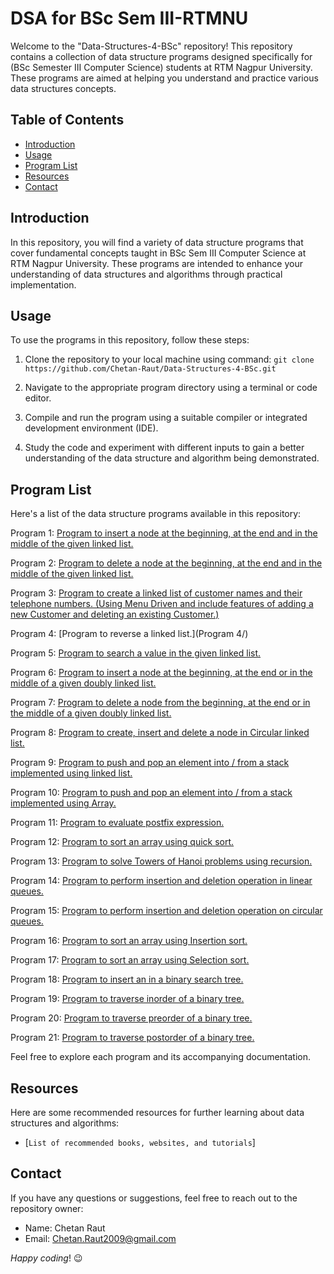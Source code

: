 # DSA for BSc Sem III-RTMNU

Welcome to the "Data-Structures-4-BSc" repository! This repository contains a collection of data structure programs designed specifically for (BSc Semester III Computer Science) students at RTM Nagpur University. These programs are aimed at helping you understand and practice various data structures concepts.

## Table of Contents

- [Introduction](#introduction)
- [Usage](#usage)
- [Program List](#program-list)
- [Resources](#resources)
- [Contact](#contact)

## Introduction

In this repository, you will find a variety of data structure programs that cover fundamental concepts taught in BSc Sem III Computer Science at RTM Nagpur University. These programs are intended to enhance your understanding of data structures and algorithms through practical implementation.

## Usage

To use the programs in this repository, follow these steps:

1. Clone the repository to your local machine using command:
   ```git clone https://github.com/Chetan-Raut/Data-Structures-4-BSc.git```
 
3. Navigate to the appropriate program directory using a terminal or code editor.

4. Compile and run the program using a suitable compiler or integrated development environment (IDE).

5. Study the code and experiment with different inputs to gain a better understanding of the data structure and algorithm being demonstrated.

## Program List

Here's a list of the data structure programs available in this repository:

Program 1: [Program to insert a node at the beginning, at the end and in the middle of the given 
linked list.](link_to_program_1)

Program 2: [Program to delete a node at the beginning, at the end and in the middle of the given 
linked list.](link_to_program_2)

Program 3: [Program to create a linked list of customer names and their telephone numbers. (Using
Menu Driven and include features of adding a new Customer and deleting an existing 
Customer.)](link_to_program_2) 

Program 4: [Program to reverse a linked list.](Program 4/) 

Program 5: [Program to search a value in the given linked list.](link_to_program_2) 

Program 6: [Program to insert a node at the beginning, at the end or in the middle of a given doubly 
linked list.](link_to_program_2) 

Program 7: [Program to delete a node from the beginning, at the end or in the middle of a given 
doubly linked list.](link_to_program_2)

Program 8: [Program to create, insert and delete a node in Circular linked list.](link_to_program_2) 

Program 9: [Program to push and pop an element into / from a stack implemented using linked list.](link_to_program_2)

Program 10: [Program to push and pop an element into / from a stack implemented using Array.](link_to_program_2) 

Program 11: [Program to evaluate postfix expression.](link_to_program_2) 

Program 12: [Program to sort an array using quick sort.](link_to_program_2)

Program 13: [Program to solve Towers of Hanoi problems using recursion.](link_to_program_2)
 
Program 14: [Program to perform insertion and deletion operation in linear queues.](link_to_program_2) 

Program 15: [Program to perform insertion and deletion operation on circular queues.](link_to_program_2)

Program 16: [Program to sort an array using Insertion sort.](link_to_program_2)

Program 17: [Program to sort an array using Selection sort.](link_to_program_2) 

Program 18: [Program to insert an 
 in a binary search tree.](link_to_program_2)
 
Program 19: [Program to traverse inorder of a binary tree.](link_to_program_2) 

Program 20: [Program to traverse preorder of a binary tree.](link_to_program_2) 

Program 21: [Program to traverse postorder of a binary tree.](link_to_program_2)  

Feel free to explore each program and its accompanying documentation.

## Resources

Here are some recommended resources for further learning about data structures and algorithms:

- [```List of recommended books, websites, and tutorials```] 

## Contact

If you have any questions or suggestions, feel free to reach out to the repository owner:

- Name: Chetan Raut
- Email: Chetan.Raut2009@gmail.com

_Happy coding_! 😉
